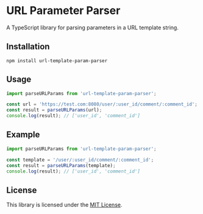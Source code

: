 # URL Parameter Parser

A TypeScript library for parsing parameters in a URL template string.

## Installation

```
npm install url-template-param-parser
```

## Usage

```typescript
import parseURLParams from 'url-template-param-parser';

const url = 'https://test.com:8080/user/:user_id/comment/:comment_id';
const result = parseURLParams(url);
console.log(result); // ['user_id', 'comment_id']
```


## Example

```typescript
import parseURLParams from 'url-template-param-parser';

const template = '/user/:user_id/comment/:comment_id';
const result = parseURLParams(template);
console.log(result); // ['user_id', 'comment_id']
```

## License

This library is licensed under the [MIT License](LICENSE).